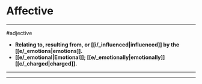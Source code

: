 # Affective
---
#adjective
- **Relating to, resulting from, or [[i/_influenced|influenced]] by the [[e/_emotions|emotions]].**
- **[[e/_emotional|Emotional]]; [[e/_emotionally|emotionally]] [[c/_charged|charged]].**
---
---

